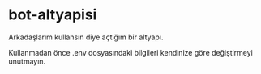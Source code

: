 # bot-altyapisi
Arkadaşlarım kullansın diye açtığım bir altyapı.

Kullanmadan önce .env dosyasındaki bilgileri kendinize göre değiştirmeyi unutmayın.